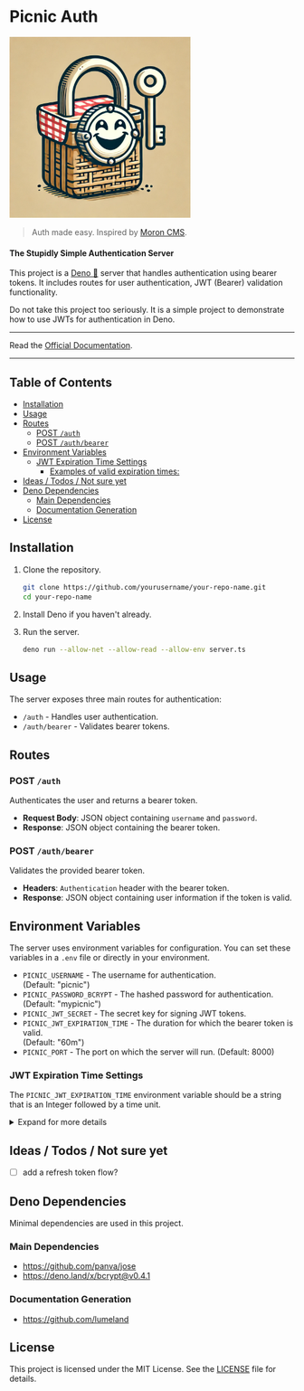 # Picnic Auth<!-- omit from toc -->

<img src="/docs/img/picnic_auth_weblogo.webp" height="auto" width="320px" alt="Picnic Auth Logo - a lock with a smiley face locking a picnic basket">

> Auth made easy. Inspired by [Moron CMS](https://github.com/rabocalypse/moroncms). 

#### The Stupidly Simple Authentication Server<!-- omit from toc -->

This project is a [Deno 🦕](https://deno.com) server that handles authentication using bearer tokens. It includes routes for user authentication, JWT (Bearer) validation functionality.

Do not take this project too seriously. It is a simple project to demonstrate how to use JWTs for authentication in Deno.

---

Read the [Official Documentation](https://www.simon-neutert.de/picnic-auth/).

---

## Table of Contents<!-- omit from toc -->

- [Installation](#installation)
- [Usage](#usage)
- [Routes](#routes)
  - [POST `/auth`](#post-auth)
  - [POST `/auth/bearer`](#post-authbearer)
- [Environment Variables](#environment-variables)
  - [JWT Expiration Time Settings](#jwt-expiration-time-settings)
    - [Examples of valid expiration times:](#examples-of-valid-expiration-times)
- [Ideas / Todos / Not sure yet](#ideas--todos--not-sure-yet)
- [Deno Dependencies](#deno-dependencies)
  - [Main Dependencies](#main-dependencies)
  - [Documentation Generation](#documentation-generation)
- [License](#license)

## Installation

1. Clone the repository.

   ```sh
   git clone https://github.com/yourusername/your-repo-name.git
   cd your-repo-name
   ```

2. Install Deno if you haven't already.

3. Run the server.

   ```sh
   deno run --allow-net --allow-read --allow-env server.ts
   ```

## Usage

The server exposes three main routes for authentication:

- `/auth` - Handles user authentication.
- `/auth/bearer` - Validates bearer tokens.

## Routes

### POST `/auth`

Authenticates the user and returns a bearer token.

- **Request Body**: JSON object containing `username` and `password`.
- **Response**: JSON object containing the bearer token.

### POST `/auth/bearer`

Validates the provided bearer token.

- **Headers**: `Authentication` header with the bearer token.
- **Response**: JSON object containing user information if the token is valid.

## Environment Variables

The server uses environment variables for configuration. You can set these
variables in a `.env` file or directly in your environment.

- `PICNIC_USERNAME` - The username for authentication.\
  (Default: "picnic")
- `PICNIC_PASSWORD_BCRYPT` - The hashed password for authentication.\
  (Default: "mypicnic")
- `PICNIC_JWT_SECRET` - The secret key for signing JWT tokens.
- `PICNIC_JWT_EXPIRATION_TIME` - The duration for which the bearer token is valid.\
  (Default: "60m")
- `PICNIC_PORT` - The port on which the server will run. (Default: 8000)

### JWT Expiration Time Settings

The `PICNIC_JWT_EXPIRATION_TIME` environment variable should be a string that is an Integer followed by a time unit.

<details>

<summary>Expand for more details</summary>

The time unit can be one of the following:

- "sec"
- "secs"
- "second"
- "seconds"
- "s"
- "minute"
- "minutes"
- "min"
- "mins"
- "m"
- "hour"
- "hours"
- "hr"
- "hrs"
- "h"
- "day"
- "days"
- "d"
- "week"
- "weeks"
- "w"
- "year"
- "years"
- "yr"
- "yrs"
- "y"

#### Examples of valid expiration times:

- `1m` - 1 minute
- `1h` - 1 hour
- `1d` - 1 day
- `1w` - 1 week
- `2w` - 1 weeks
- `2weeks` - 2 weeks

</details>

## Ideas / Todos / Not sure yet

- [ ] add a refresh token flow?

## Deno Dependencies

Minimal dependencies are used in this project.

### Main Dependencies

- https://github.com/panva/jose
- https://deno.land/x/bcrypt@v0.4.1

### Documentation Generation

- https://github.com/lumeland

## License

This project is licensed under the MIT License. See the [LICENSE](LICENSE) file
for details.
